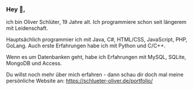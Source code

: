 ### Hey 👋,
ich bin Oliver Schlüter, 19 Jahre alt. Ich programmiere schon seit längerem mit Leidenschaft.

Hauptsächlich programmier ich mit Java, C#, HTML/CSS, JavaScript, PHP, GoLang. Auch erste Erfahrungen habe ich mit Python und C/C++.

Wenn es um Datenbanken geht, habe ich Erfahrungen mit MySQL, SQLite, MongoDB und Access.

Du willst noch mehr über mich erfahren - dann schau dir doch mal meine persönliche Website an: https://schlueter-oliver.de/portfolio/

